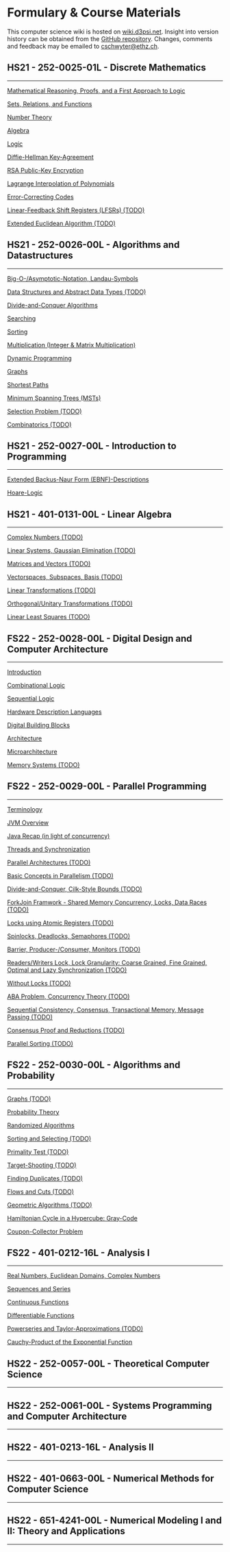 # Formulary & Course Materials

This computer science wiki is hosted on [wiki.d3psi.net](http://wiki.d3psi.net). Insight into version history can be obtained from the [GitHub repository](https://github.com/D3PSI/cs-wiki). Changes, comments and feedback may be emailed to [cschwyter@ethz.ch](mailto:cschwyter@ethz.ch).

## HS21 - **252-0025-01L** - Discrete Mathematics 

---

[Mathematical Reasoning, Proofs, and a First Approach to Logic](Formulary%20&%20Course%20Materials/Mathematical%20Reasoning,%20Proofs,%20and%20a%20First%20Approa.html)

[Sets, Relations, and Functions](Formulary%20&%20Course%20Materials/Sets,%20Relations,%20and%20Functions.html)

[Number Theory](Formulary%20&%20Course%20Materials/Number%20Theory.html)

[Algebra](Formulary%20&%20Course%20Materials/Algebra.html)

[Logic](Formulary%20&%20Course%20Materials/Logic.html)

[Diffie-Hellman Key-Agreement](Formulary%20&%20Course%20Materials/Number%20Theory/Diffie-Hellman%20Key-Agreement.html) 

[RSA Public-Key Encryption](Formulary%20&%20Course%20Materials/Algebra/RSA%20Public-Key%20Encryption.html) 

[Lagrange Interpolation of Polynomials](Formulary%20&%20Course%20Materials/Algebra/Lagrange%20Interpolation%20of%20Polynomials.html)

[Error-Correcting Codes](Formulary%20&%20Course%20Materials/Algebra/Error-Correcting%20Codes.html) 

[Linear-Feedback Shift Registers (LFSRs) (TODO)](Formulary%20&%20Course%20Materials/Algebra/Linear-Feedback%20Shift%20Registers%20(LFSRs)%20(TODO).html) 

[Extended Euclidean Algorithm (TODO)](Formulary%20&%20Course%20Materials/Algebra/Extended%20Euclidean%20Algorithm%20(TODO).html) 

## HS21 - **252-0026-00L** - Algorithms and Datastructures 

---

[Big-O-/Asymptotic-Notation, Landau-Symbols](Formulary%20&%20Course%20Materials/Big-O-%20Asymptotic-Notation,%20Landau-Symbols.html)

[Data Structures and Abstract Data Types (TODO)](Formulary%20&%20Course%20Materials/Data%20Structures%20and%20Abstract%20Data%20Types%20(TODO).html)

[Divide-and-Conquer Algorithms](Formulary%20&%20Course%20Materials/Divide-and-Conquer%20Algorithms.html)

[Searching](Formulary%20&%20Course%20Materials/Searching.html)

[Sorting](Formulary%20&%20Course%20Materials/Sorting.html)

[Multiplication (Integer & Matrix Multiplication)](Formulary%20&%20Course%20Materials/Multiplication%20(Integer%20&%20Matrix%20Multiplication).html)

[Dynamic Programming](Formulary%20&%20Course%20Materials/Dynamic%20Programming.html)

[Graphs](Formulary%20&%20Course%20Materials/Graphs.html)

[Shortest Paths](Formulary%20&%20Course%20Materials/Shortest%20Paths.html)

[Minimum Spanning Trees (MSTs)](Formulary%20&%20Course%20Materials/Minimum%20Spanning%20Trees%20(MSTs).html)

[Selection Problem (TODO)](Formulary%20&%20Course%20Materials/Selection%20Problem%20(TODO).html)

[Combinatorics (TODO)](Formulary%20&%20Course%20Materials/Combinatorics%20(TODO).html)

## HS21 - **252-0027-00L** - Introduction to Programming 

---

[Extended Backus-Naur Form (EBNF)-Descriptions](Formulary%20&%20Course%20Materials/Extended%20Backus-Naur%20Form%20(EBNF)-Descriptions.html)

[Hoare-Logic](Formulary%20&%20Course%20Materials/Hoare-Logic.html)

## HS21 - **401-0131-00L** - Linear Algebra 

---

[Complex Numbers (TODO)](Formulary%20&%20Course%20Materials/Complex%20Numbers%20(TODO).html)

[Linear Systems, Gaussian Elimination (TODO)](Formulary%20&%20Course%20Materials/Linear%20Systems,%20Gaussian%20Elimination%20(TODO).html)

[Matrices and Vectors (TODO)](Formulary%20&%20Course%20Materials/Matrices%20and%20Vectors%20(TODO).html)

[Vectorspaces, Subspaces, Basis (TODO)](Formulary%20&%20Course%20Materials/Vectorspaces,%20Subspaces,%20Basis%20(TODO).html)

[Linear Transformations (TODO)](Formulary%20&%20Course%20Materials/Linear%20Transformations%20(TODO).html)

[Orthogonal/Unitary Transformations (TODO)](Formulary%20&%20Course%20Materials/Orthogonal%20Unitary%20Transformations%20(TODO).html)

[Linear Least Squares (TODO)](Formulary%20&%20Course%20Materials/Linear%20Least%20Squares%20(TODO).html)

## FS22 - **252-0028-00L** - Digital Design and Computer Architecture 

---

[Introduction](Formulary%20&%20Course%20Materials/Introduction.html)

[Combinational Logic](Formulary%20&%20Course%20Materials/Combinational%20Logic.html)

[Sequential Logic](Formulary%20&%20Course%20Materials/Sequential%20Logic.html)

[Hardware Description Languages](Formulary%20&%20Course%20Materials/Hardware%20Description%20Languages.html)

[Digital Building Blocks](Formulary%20&%20Course%20Materials/Digital%20Building%20Blocks.html)

[Architecture](Formulary%20&%20Course%20Materials/Architecture.html)

[Microarchitecture](Formulary%20&%20Course%20Materials/Microarchitecture.html)

[Memory Systems (TODO)](Formulary%20&%20Course%20Materials/Memory%20Systems%20(TODO).html)

## FS22 - **252-0029-00L** - Parallel Programming 

---

[Terminology](Formulary%20&%20Course%20Materials/Terminology.html)

[JVM Overview](Formulary%20&%20Course%20Materials/JVM%20Overview.html)

[Java Recap (in light of concurrency)](Formulary%20&%20Course%20Materials/Java%20Recap%20(in%20light%20of%20concurrency).html)

[Threads and Synchronization](Formulary%20&%20Course%20Materials/Threads%20and%20Synchronization.html)

[Parallel Architectures (TODO)](Formulary%20&%20Course%20Materials/Parallel%20Architectures%20(TODO).html)

[Basic Concepts in Parallelism (TODO)](Formulary%20&%20Course%20Materials/Basic%20Concepts%20in%20Parallelism%20(TODO).html)

[Divide-and-Conquer, Cilk-Style Bounds (TODO)](Formulary%20&%20Course%20Materials/Divide-and-Conquer,%20Cilk-Style%20Bounds%20(TODO).html)

[ForkJoin Framwork - Shared Memory Concurrency, Locks, Data Races (TODO)](Formulary%20&%20Course%20Materials/ForkJoin%20Framwork%20-%20Shared%20Memory%20Concurrency,%20Loc.html)

[Locks using Atomic Registers (TODO)](Formulary%20&%20Course%20Materials/Locks%20using%20Atomic%20Registers%20(TODO).html)

[Spinlocks, Deadlocks, Semaphores (TODO)](Formulary%20&%20Course%20Materials/Spinlocks,%20Deadlocks,%20Semaphores%20(TODO).html)

[Barrier, Producer-/Consumer, Monitors (TODO)](Formulary%20&%20Course%20Materials/Barrier,%20Producer-%20Consumer,%20Monitors%20(TODO).html)

[Readers/Writers Lock, Lock Granularity: Coarse Grained, Fine Grained, Optimal and Lazy Synchronization (TODO)](Formulary%20&%20Course%20Materials/Readers%20Writers%20Lock,%20Lock%20Granularity%20Coarse%20Grai.html)

[Without Locks (TODO)](Formulary%20&%20Course%20Materials/Without%20Locks%20(TODO).html)

[ABA Problem, Concurrency Theory (TODO)](Formulary%20&%20Course%20Materials/ABA%20Problem,%20Concurrency%20Theory%20(TODO).html)

[Sequential Consistency, Consensus, Transactional Memory, Message Passing (TODO)](Formulary%20&%20Course%20Materials/Sequential%20Consistency,%20Consensus,%20Transactional%20M.html)

[Consensus Proof and Reductions (TODO)](Formulary%20&%20Course%20Materials/Consensus%20Proof%20and%20Reductions%20(TODO).html)

[Parallel Sorting (TODO)](Formulary%20&%20Course%20Materials/Parallel%20Sorting%20(TODO).html)

## FS22 - **252-0030-00L** - Algorithms and Probability 

---

[Graphs (TODO)](Formulary%20&%20Course%20Materials/Graphs%20(TODO).html)

[Probability Theory](Formulary%20&%20Course%20Materials/Probability%20Theory.html)

[Randomized Algorithms](Formulary%20&%20Course%20Materials/Randomized%20Algorithms.html)

[Sorting and Selecting (TODO)](Formulary%20&%20Course%20Materials/Sorting%20and%20Selecting%20(TODO).html)

[Primality Test (TODO)](Formulary%20&%20Course%20Materials/Primality%20Test%20(TODO).html)

[Target-Shooting (TODO)](Formulary%20&%20Course%20Materials/Target-Shooting%20(TODO).html)

[Finding Duplicates (TODO)](Formulary%20&%20Course%20Materials/Finding%20Duplicates%20(TODO).html)

[Flows and Cuts (TODO)](Formulary%20&%20Course%20Materials/Flows%20and%20Cuts%20(TODO).html)

[Geometric Algorithms (TODO)](Formulary%20&%20Course%20Materials/Geometric%20Algorithms%20(TODO).html)

[Hamiltonian Cycle in a Hypercube: Gray-Code](Formulary%20&%20Course%20Materials/Graphs%20(TODO)/Hamiltonian%20Cycle%20in%20a%20Hypercube%20Gray-Code.html) 

[Coupon-Collector Problem](Formulary%20&%20Course%20Materials/Probability%20Theory/Coupon-Collector%20Problem.html) 

## FS22 - **401-0212-16L** - Analysis I 

---

[Real Numbers, Euclidean Domains, Complex Numbers](Formulary%20&%20Course%20Materials/Real%20Numbers,%20Euclidean%20Domains,%20Complex%20Numbers.html)

[Sequences and Series](Formulary%20&%20Course%20Materials/Sequences%20and%20Series.html)

[Continuous Functions](Formulary%20&%20Course%20Materials/Continuous%20Functions.html)

[Differentiable Functions](Formulary%20&%20Course%20Materials/Differentiable%20Functions.html)

[Powerseries and Taylor-Approximations (TODO)](Formulary%20&%20Course%20Materials/Powerseries%20and%20Taylor-Approximations%20(TODO).html)

[Cauchy-Product of the Exponential Function](Formulary%20&%20Course%20Materials/Sequences%20and%20Series/Cauchy-Product%20of%20the%20Exponential%20Function.html) 

## HS22 - **252-0057-00L** - Theoretical Computer Science 

---

## HS22 - **252-0061-00L** - Systems Programming and Computer Architecture 

---

## HS22 - **401-0213-16L** - Analysis II 

---

## HS22 - **401-0663-00L** - Numerical Methods for Computer Science 

---

## HS22 - **651-4241-00L** - Numerical Modeling I and II: Theory and Applications 

---

